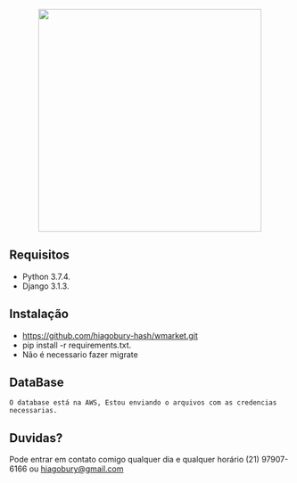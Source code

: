 <p align="center"><img src="https://wpensar.com.br/imgs/logo-wpensar.svg" width="400"></p>

## Requisitos

- Python 3.7.4.
- Django 3.1.3.

## Instalação

- https://github.com/hiagobury-hash/wmarket.git
- pip install -r requirements.txt.
- Não é necessario fazer migrate


## DataBase
    O database está na AWS, Estou enviando o arquivos com as credencias necessarias.


## Duvidas?

Pode entrar em contato comigo qualquer dia e qualquer horário (21) 97907-6166 ou hiagobury@gmail.com
